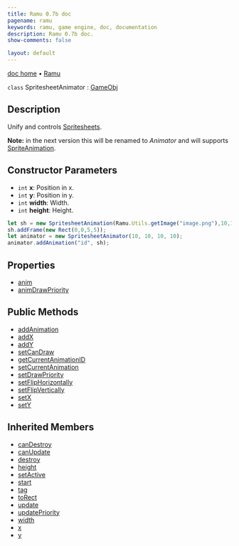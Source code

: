 ```yaml
---
title: Ramu 0.7b doc
pagename: ramu
keywords: ramu, game engine, doc, documentation
description: Ramu 0.7b doc.
show-comments: false

layout: default
---
```

[doc home](home) &#8226; [Ramu](../)  

``class`` SpritesheetAnimator : [GameObj](GameObj)

## Description
Unify and controls [Spritesheets](Spritesheet).  

**Note:** in the next version this will be renamed to *Animator* and will supports [SpriteAnimation](SpriteAnimation).

## Constructor Parameters
- ``int`` **x**: Position in x.  
- ``int`` **y**: Position in y.  
- ``int`` **width**: Width.   
- ``int`` **height**: Height.     
```javascript
let sh = new SpritesheetAnimation(Ramu.Utils.getImage("image.png"),10,10,10,10);
sh.addFrame(new Rect(0,0,5,5));
let animator = new SpritesheetAnimator(10, 10, 10, 10);
animator.addAnimation("id", sh); 
```

## Properties
- [anim](SpritesheetAnimator.anim)   
- [animDrawPriority](SpritesheetAnimator.animDrawPriority)   

## Public Methods
- [addAnimation](SpritesheetAnimator.addAnimation)   
- [addX](SpritesheetAnimator.addX)   
- [addY](SpritesheetAnimator.addY)  
- [setCanDraw](SpritesheetAnimator.setCanDraw)   
- [getCurrentAnimationID](SpritesheetAnimator.getCurrentAnimationID)   
- [setCurrentAnimation](SpritesheetAnimator.setCurrentAnimation)   
- [setDrawPriority](SpritesheetAnimator.setDrawPriority)   
- [setFlipHorizontally](SpritesheetAnimator.setFlipHorizontally)   
- [setFlipVertically](SpritesheetAnimator.setFlipVertically)   
- [setX](SpritesheetAnimator.setX)   
- [setY](SpritesheetAnimator.setY)   

## Inherited Members
- [canDestroy](GameObj.canDestroy)  
- [canUpdate](GameObj.canUpdate)  
- [destroy](GameObj.destroy)  
- [height](GameObj.height)  
- [setActive](GameObj.setActive)  
- [start](GameObj.start)  
- [tag](GameObj.tag)  
- [toRect](GameObj.toRect)  
- [update](GameObj.update)   
- [updatePriority](GameObj.updatePriority)  
- [width](GameObj.width)  
- [x](GameObj.x)  
- [y](GameObj.y)     